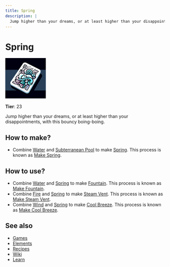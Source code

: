 ```yaml
---
title: Spring
description: |
  Jump higher than your dreams, or at least higher than your disappointments, with this bouncy boing-boing.
---
```

# Spring

![](../images/item.spring.png)

**Tier**: 23

Jump higher than your dreams, or at least higher than your disappointments, with this bouncy boing-boing.

## How to make?

* Combine [Water](/wiki/elements/water) and [Subterranean Pool](/wiki/elements/subterranean-pool) to make [Spring](/wiki/elements/spring). This process is known as [Make Spring](/wiki/recipes/make-spring).

## How to use?

* Combine [Water](/wiki/elements/water) and [Spring](/wiki/elements/spring) to make [Fountain](/wiki/elements/fountain). This process is known as [Make Fountain](/wiki/recipes/make-fountain).
* Combine [Fire](/wiki/elements/fire) and [Spring](/wiki/elements/spring) to make [Steam Vent](/wiki/elements/steam-vent). This process is known as [Make Steam Vent](/wiki/recipes/make-steam-vent).
* Combine [Wind](/wiki/elements/wind) and [Spring](/wiki/elements/spring) to make [Cool Breeze](/wiki/elements/cool-breeze). This process is known as [Make Cool Breeze](/wiki/recipes/make-cool-breeze).

## See also

* [Games](/wiki/games)
* [Elements](/wiki/elements)
* [Recipes](/wiki/recipes)
* [Wiki](/wiki/index)
* [Learn](/learn/index)